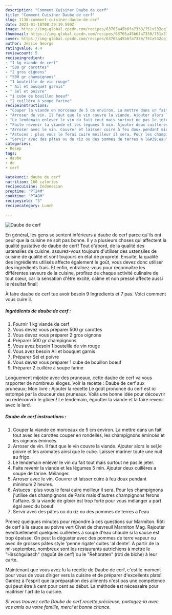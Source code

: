 ```yaml
---
description: "Comment Cuisiner Daube de cerf"
title: "Comment Cuisiner Daube de cerf"
slug: 1130-comment-cuisiner-daube-de-cerf
date: 2021-01-18T08:29:19.599Z
image: https://img-global.cpcdn.com/recipes/63765a45b6fa7330/751x532cq70/daube-de-cerf-photo-principale-de-la-recette.jpg
thumbnail: https://img-global.cpcdn.com/recipes/63765a45b6fa7330/751x532cq70/daube-de-cerf-photo-principale-de-la-recette.jpg
cover: https://img-global.cpcdn.com/recipes/63765a45b6fa7330/751x532cq70/daube-de-cerf-photo-principale-de-la-recette.jpg
author: Jessie George
ratingvalue: 4.4
reviewcount: 5
recipeingredient:
- "1 kg viande de cerf"
- "500 gr carottes"
- "2 gros oignons"
- "500 gr champignons"
- "1 bouteille de vin rouge"
- " Ail et bouquet garnis"
- " Sel et poivre"
- "1 cube de bouillon boeuf"
- "2 cuillère à soupe farine"
recipeinstructions:
- "Couper la viande en morceaux de 5 cm environ. La mettre dans un fait tout avec les carottes couper en rondelles, les champignons émincés et les oignons émincés."
- "Arroser de vin. Il faut que le vin couvre la viande. Ajouter alors le sel,le poivre et les aromates ainsi que le cube. Laisser mariner toute une nuit au frigo."
- "Le lendemain enlever le vin du fait tout mais surtout ne pas le jeter."
- "Faite revenir la viande et les légumes 5 min. Ajouter deux cuillères a soupe de farine. Mélanger."
- "Arroser avec le vin. Couvrer et laisser cuire à feu doux pendant minimum 2 heures."
- "Astuces : plus vous le ferai cuire meilleur il sera. Pour les champignons j&#39;utilise des champignons de Paris mais d&#39;autres champignons ferons l&#39;affaire. Si la viande de gibier est trop forte pour vous mélanger a part égal avec du boeuf."
- "Servir avec des pâtes ou du riz ou des pommes de terres a l&#39;eau"
categories:
- Resep
tags:
- daube
- de
- cerf

katakunci: daube de cerf 
nutrition: 160 calories
recipecuisine: Indonesian
preptime: "PT24M"
cooktime: "PT48M"
recipeyield: "3"
recipecategory: Lunch

---
```



![Daube de cerf](https://img-global.cpcdn.com/recipes/63765a45b6fa7330/751x532cq70/daube-de-cerf-photo-principale-de-la-recette.jpg)

En général, les gens se sentent inférieurs à daube de cerf parce qu'ils ont peur que la cuisine ne soit pas bonne. Il y a plusieurs choses qui affectent la qualité gustative de daube de cerf! Tout d'abord, de la qualité des ustensiles de cuisine, assurez-vous toujours d'utiliser des ustensiles de cuisine de qualité et sont toujours en état de propreté. Ensuite, la qualité des ingrédients utilisés affecte également le goût, vous devez donc utiliser des ingrédients frais. Et enfin, entraînez-vous pour reconnaître les différentes saveurs de la cuisine, profitez de chaque activité culinaire de tout cœur, car la sensation d'être excité, calme et non pressé affecte aussi le résultat final!

<!--inarticleads1-->

À faire daube de cerf tue avoir besoin 9 Ingrédients et 7 pas. Voici comment vous cuire il.

##### Ingrédients de daube de cerf :

1. Fournir 1 kg viande de cerf
1. Vous devez vous préparer 500 gr carottes
1. Vous devez vous préparer 2 gros oignons
1. Préparer 500 gr champignons
1. Vous avez besoin 1 bouteille de vin rouge
1. Vous avez besoin  Ail et bouquet garnis
1. Préparer  Sel et poivre
1. Vous devez vous préparer 1 cube de bouillon boeuf
1. Préparer 2 cuillère à soupe farine


Longuement mijotée avec des pruneaux, cette daube de cerf va vous rapporter de nombreux éloges. Voir la recette : Daube de cerf aux pruneaux; Mon livre : Ajouter la recette Le goût prononcé du cerf est ici estompé par la douceur des pruneaux. Voilà une bonne idée pour découvrir ou redécouvrir le gibier ! Le lendemain, égoutter la viande et la faire revenir avec le lard. 

<!--inarticleads2-->

##### Daube de cerf instructions :

1. Couper la viande en morceaux de 5 cm environ. La mettre dans un fait tout avec les carottes couper en rondelles, les champignons émincés et les oignons émincés.
1. Arroser de vin. Il faut que le vin couvre la viande. Ajouter alors le sel,le poivre et les aromates ainsi que le cube. Laisser mariner toute une nuit au frigo.
1. Le lendemain enlever le vin du fait tout mais surtout ne pas le jeter.
1. Faite revenir la viande et les légumes 5 min. Ajouter deux cuillères a soupe de farine. Mélanger.
1. Arroser avec le vin. Couvrer et laisser cuire à feu doux pendant minimum 2 heures.
1. Astuces : plus vous le ferai cuire meilleur il sera. Pour les champignons j&#39;utilise des champignons de Paris mais d&#39;autres champignons ferons l&#39;affaire. Si la viande de gibier est trop forte pour vous mélanger a part égal avec du boeuf.
1. Servir avec des pâtes ou du riz ou des pommes de terres a l&#39;eau


Prenez quelques minutes pour répondre à ces questions sur Marmiton. Rôti de cerf à la sauce au poivre vert Civet de chevreuil Marmiton Mag. Rajouter éventuellement quelques cuillerées à soupe d&#39;eau chaude si la sauce est trop épaisse. On peut la déguster avec des pommes de terre vapeur ou avec de grosses pâtes style &#39;penne rigate&#39; cuites &#39;al dente&#39;. A partir de la mi-septembre, nombreux sont les restaurants autrichiens à mettre le &#34;Hirschgulasch&#34; (ragoût de cerf) ou le &#34;Rehbraten&#34; (rôti de biche) à leur carte. 

<!--inarticleads1-->

<p>
Maintenant que vous avez lu la recette de Daube de cerf, c'est le moment pour vous de vous diriger vers la cuisine et de préparer d'excellents plats! Gardez à l'esprit que la préparation des aliments n'est pas une compétence qui peut être à cent pour cent au début. La méthode est nécessaire pour maîtriser l'art de la cuisine.
</p>

<p>
<i>Si vous trouvez cette Daube de cerf recette précieuse, partagez-la avec vos amis ou votre famille, merci et bonne chance.</i>
</p>
